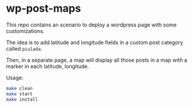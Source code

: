 # wp-post-maps

This repo contains an scenario to deploy a wordpress page with some customizations.

The idea is to add latitude and longitude fields in a custom post category called `piulada`.

Then, in a separate page, a map will display all those posts in a map with a marker in each latitude, longitude.

Usage:

```bash
make clean
make start
make install
```